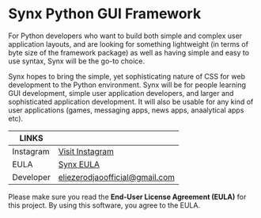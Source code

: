 
# Synx Python GUI Framework

For Python developers who want to build both simple and complex user application layouts, and are looking for something lightweight (in terms of byte size of the framework package) as well as having simple and easy to use syntax, Synx will be the go-to choice.

Synx hopes to bring the simple, yet sophisticating nature of CSS for web development to the Python environment. Synx will be for people learning GUI development, simple user application developers, and larger and sophisticated application development. It will also be usable for any kind of user applications (games, messaging apps, news apps, anaalytical apps etc).

|LINKS|  |
|--|--|
| Instagram | [Visit Instagram](https://www.instagram.com/synx.app/) |
|EULA| [Synx EULA](https://eliezerodjao.com/docs/Synx_EULA.txt) |
|Developer | [eliezerodjaoofficial@gmail.com](mailto:eliezerodjaoofficial@gmail.com)|




Please make sure you read the **End-User License Agreement (EULA)** for this project.
By using this software, you agree to the EULA.
